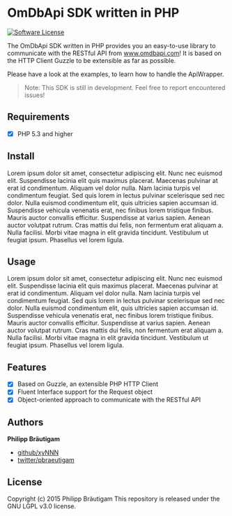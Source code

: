 # OmDbApi SDK written in PHP

[![Software License](https://img.shields.io/badge/license-LGPL%203.0-brightgreen.svg?style=flat-square)](LICENSE)

The OmDbApi SDK written in PHP provides you an easy-to-use library to communicate with the RESTful API from www.omdbapi.com!
It is based on the HTTP Client Guzzle to be extensible as far as possible.

Please have a look at the examples, to learn how to handle the ApiWrapper.

> Note: This SDK is still in development. Feel free to report encountered issues!

## Requirements

- [x] PHP 5.3 and higher

## Install

Lorem ipsum dolor sit amet, consectetur adipiscing elit. Nunc nec euismod elit. Suspendisse lacinia elit quis maximus placerat. Maecenas pulvinar at erat id condimentum. Aliquam vel dolor nulla. Nam lacinia turpis vel condimentum feugiat. Sed quis lorem in lectus pulvinar scelerisque sed nec dolor. Nulla euismod condimentum elit, quis ultricies sapien accumsan id. Suspendisse vehicula venenatis erat, nec finibus lorem tristique finibus. Mauris auctor convallis efficitur. Suspendisse at varius sapien. Aenean auctor volutpat rutrum. Cras mattis dui felis, non fermentum erat aliquam a. Nulla facilisi. Morbi vitae magna in elit gravida tincidunt. Vestibulum ut feugiat ipsum. Phasellus vel lorem ligula.

## Usage

Lorem ipsum dolor sit amet, consectetur adipiscing elit. Nunc nec euismod elit. Suspendisse lacinia elit quis maximus placerat. Maecenas pulvinar at erat id condimentum. Aliquam vel dolor nulla. Nam lacinia turpis vel condimentum feugiat. Sed quis lorem in lectus pulvinar scelerisque sed nec dolor. Nulla euismod condimentum elit, quis ultricies sapien accumsan id. Suspendisse vehicula venenatis erat, nec finibus lorem tristique finibus. Mauris auctor convallis efficitur. Suspendisse at varius sapien. Aenean auctor volutpat rutrum. Cras mattis dui felis, non fermentum erat aliquam a. Nulla facilisi. Morbi vitae magna in elit gravida tincidunt. Vestibulum ut feugiat ipsum. Phasellus vel lorem ligula.

## Features

- [x] Based on Guzzle, an extensible PHP HTTP Client
- [x] Fluent Interface support for the Request object
- [x] Object-oriented approach to communicate with the RESTful API

## Authors

**Philipp Bräutigam**

+ [github/xyNNN](https://github.com/xyNNN)
+ [twitter/pbraeutigam](http://twitter.com/pbraeutigam)

## License
Copyright (c) 2015 Philipp Bräutigam
This repository is released under the GNU LGPL v3.0 license.